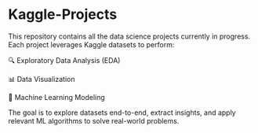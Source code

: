 # Kaggle-Projects

This repository contains all the data science projects currently in progress. Each project leverages Kaggle datasets to perform:

🔍 Exploratory Data Analysis (EDA)

📊 Data Visualization

🤖 Machine Learning Modeling

The goal is to explore datasets end-to-end, extract insights, and apply relevant ML algorithms to solve real-world problems.
